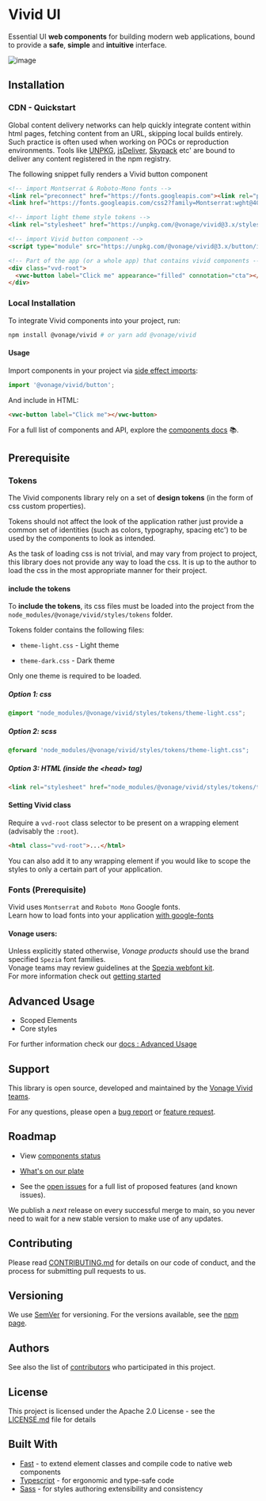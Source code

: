 
# Vivid UI

Essential UI **web components** for building modern web applications, bound to provide a **safe**, **simple** and **intuitive** interface.

![image](https://user-images.githubusercontent.com/10883919/189522882-968358df-ee7c-4256-b61b-550cf369a087.png)

## Installation

### CDN - Quickstart

Global content delivery networks can help quickly integrate content within html pages, fetching content from an URL, skipping local builds entirely.
Such practice is often used when working on POCs or reproduction environments.
Tools like [UNPKG](https://unpkg.com), [jsDeliver](https://www.jsdelivr.com), [Skypack](https://www.skypack.dev) etc' are bound to deliver any content registered in the npm registry.

The following snippet fully renders a Vivid button component

```html
<!-- import Montserrat & Roboto-Mono fonts -->
<link rel="preconnect" href="https://fonts.googleapis.com"><link rel="preconnect" href="https://fonts.gstatic.com" crossorigin>
<link href="https://fonts.googleapis.com/css2?family=Montserrat:wght@400;500;600&family=Roboto+Mono:wght@400;500&display=swap" rel="stylesheet">

<!-- import light theme style tokens -->
<link rel="stylesheet" href="https://unpkg.com/@vonage/vivid@3.x/styles/tokens/theme-light.css">

<!-- import Vivid button component -->
<script type="module" src="https://unpkg.com/@vonage/vivid@3.x/button/index.js"></script>

<!-- Part of the app (or a whole app) that contains vivid components -->
<div class="vvd-root">
  <vwc-button label="Click me" appearance="filled" connotation="cta"></vwc-button>
</div>
```

### Local Installation

To integrate Vivid components into your project, run:

```bash
npm install @vonage/vivid # or yarn add @vonage/vivid
```

#### Usage

Import components in your project via [side effect imports](https://developer.mozilla.org/en-US/docs/Web/JavaScript/Reference/Statements/import#import_a_module_for_its_side_effects_only):

```js
import '@vonage/vivid/button';
```

And include in HTML:

```html
<vwc-button label="Click me"></vwc-button>
```

For a full list of components and API, explore the [components docs](https://vivid.deno.dev/components/accordion/) 📚.

## Prerequisite
### Tokens

The Vivid components library rely on a set of **design tokens** (in the form of css custom properties).

Tokens should not affect the look of the application rather just provide a common set of identities (such as colors, typography, spacing etc') to be used by the components to look as intended.

As the task of loading css is not trivial, and may vary from project to project, this library does not provide any way to load the css. It is up to the author to load the css in the most appropriate manner for their project.

#### include the tokens
To **include the tokens**, its css files must be loaded into the project from the `node_modules/@vonage/vivid/styles/tokens` folder.

Tokens folder contains the following files:

- `theme-light.css` - Light theme

- `theme-dark.css` - Dark theme

Only one theme is required to be loaded.


##### Option 1: css
```css
@import "node_modules/@vonage/vivid/styles/tokens/theme-light.css";
```

##### Option 2: scss
```css
@forward 'node_modules/@vonage/vivid/styles/tokens/theme-light.css";
``` 

##### Option 3: HTML (inside the &lt;head> tag)
```html
<link rel="stylesheet" href="node_modules/@vonage/vivid/styles/tokens/theme-light.css" media="all">
```

#### Setting Vivid class
Require a `vvd-root` class selector to be present on a wrapping element (advisably the `:root`).

```html
<html class="vvd-root">...</html>
```

You can also add it to any wrapping element if you would like to scope the styles to only a certain part of your application.



### Fonts (Prerequisite)

Vivid uses `Montserrat` and `Roboto Mono` Google fonts.  
Learn how to load fonts into your application [with google-fonts](https://fonts.google.com/knowledge/using_type/using_web_fonts_from_a_font_delivery_service#loading-web-fonts)

#### Vonage users:
Unless explicitly stated otherwise, *Vonage products* should use the brand specified `Spezia` font families.  
Vonage teams may review guidelines at the [Spezia webfont kit](https://github.com/Vonage/spezia-webfont-kit).  
For more information check out [getting started](add/link) 




## Advanced Usage
- Scoped Elements
- Core styles

For further information check our [docs : Advanced Usage](link)


## Support

This library is open source, developed and maintained by the [Vonage Vivid teams](https://github.com/orgs/Vonage/teams/vivid/teams).

For any questions, please open a [bug report](https://github.com/Vonage/vivid-3/issues/new?assignees=yonatankra%2C+rachelbt%2C+rinaok%2C+yinonov&labels=bug&template=bug_report.yml&title=%5BYOUR+TITLE%5D%3A+Brief+description) or [feature request](https://github.com/Vonage/vivid-3/issues/new?assignees=yonatankra%2C+rachelbt%2C+rinaok%2C+yinonov&labels=Feature+request&template=feature_request.yml&title=%5BYOUR+TITLE%5D%3A+Brief+description).

## Roadmap

- View [components status](https://github.com/orgs/Vonage/projects/6)

- [What's on our plate](https://github.com/orgs/Vonage/projects/3/views/7)

- See the [open issues](https://github.com/vonage/vivid-3/issues) for a full list of proposed features (and known issues).

We publish a *next* release on every successful merge to main, so you never need to wait for a new stable version to make use of any updates.

## Contributing

Please read [CONTRIBUTING.md](https://github.com/Vonage/vivid-3/blob/main/.github/CONTRIBUTING.md) for details on our code of conduct, and the process for submitting pull requests to us.

## Versioning

We use [SemVer](http://semver.org/) for versioning. For the versions available, see the [npm page](https://www.npmjs.com/package/@vonage/vivid).

## Authors

See also the list of [contributors](https://github.com/Vonage/vivid-3/graphs/contributors) who participated in this project.

## License

This project is licensed under the Apache 2.0 License - see the [LICENSE.md](https://github.com/Vonage/vivid-3/blob/main/LICENSE.md) file for details

<!-- ## Acknowledgments

- Hat tip to anyone whose code was used
- Inspiration
- etc -->

## Built With

- [Fast](https://www.fast.design) - to extend element classes and compile code to native web components
- [Typescript](https://www.typescriptlang.org) - for ergonomic and type-safe code
- [Sass](https://sass-lang.com) - for styles authoring extensibility and consistency

